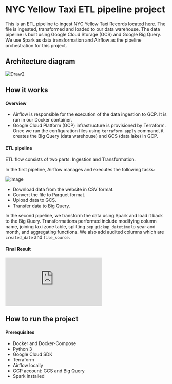 # NYC Yellow Taxi ETL pipeline project

This is an ETL pipeline to ingest NYC Yellow Taxi Records located [here](https://www1.nyc.gov/site/tlc/about/tlc-trip-record-data.page). The file is ingested, transformed and loaded to our data warehouse. The data pipeline is built using Google Cloud Storage (GCS) and Google Big Query. We use Spark as data transformation and Airflow as the pipeline orchestration for this project.

## Architecture diagram

![Draw2](https://user-images.githubusercontent.com/107358349/177057567-3fc223c3-a3ad-4e11-a614-c78d6d39787b.png)

## How it works

#### Overview

- Airflow is responsible for the execution of the data ingestion to GCP. It is run in our Docker container.
- Google Cloud Platform (GCP) infrastructure is provisioned by Terraform. Once we run the configuration files using ```terraform apply``` command, it creates the Big Query (data warehouse) and GCS (data lake) in GCP.


#### ETL pipeline

ETL flow consists of two parts: Ingestion and Transformation.

In the first pipeline, Airflow manages and executes the following tasks:

![image](https://user-images.githubusercontent.com/107358349/177059033-297fb5e8-ca40-4bff-b4ef-539e2e2bf91d.png)

- Download data from the website in CSV format. 
- Convert the file to Parquet format.
- Upload data to GCS.
- Transfer data to Big Query.

In the second pipeline, we transform the data using Spark and load it back to the Big Query. Transformations performed include modifying column name, joining taxi zone table, splitting ```pep_pickup_datetime``` to year and month, and aggregating functions. We also add audited columns which are ```created_date``` and ```file_source```.


#### Final Result
![Yellow_Taxi_Trip_Records.pdf](https://github.com/fionangq/GCP-YellowTaxi-project/files/9042180/Yellow_Taxi_Trip_Records.2.pdf)

## How to run the project

#### Prerequisites
- Docker and Docker-Compose
- Python 3
- Google Cloud SDK
- Terraform
- Airflow locally
- GCP account: GCS and Big Query
- Spark installed

